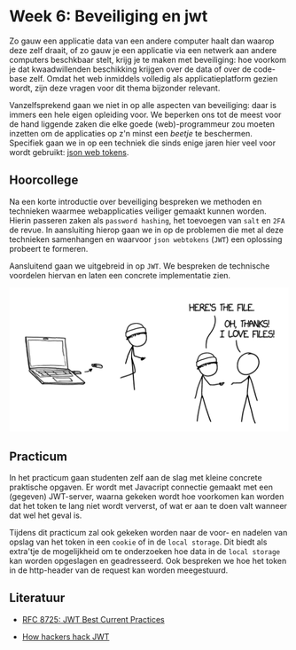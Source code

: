 # Week 6: Beveiliging en jwt

Zo gauw een applicatie data van een andere computer haalt dan waarop deze zelf draait, of zo gauw je een applicatie via een netwerk aan andere computers beschkbaar stelt, krijg je te maken met beveiliging: hoe voorkom je dat kwaadwillenden beschikking krijgen over de data of over de code-base zelf. Omdat het web inmiddels volledig als applicatieplatform gezien wordt, zijn deze vragen voor dit thema bijzonder relevant.

Vanzelfsprekend gaan we niet in op alle aspecten van beveiliging: daar is immers een hele eigen opleiding voor. We beperken ons tot de meest voor de hand liggende zaken die elke goede (web)-programmeur zou moeten inzetten om de applicaties op z'n minst een *beetje* te beschermen. Specifiek gaan we in op een techniek die sinds enige jaren hier veel voor wordt gebruikt: [json web tokens](https://jwt.io/).

## Hoorcollege

Na een korte introductie over beveiliging bespreken we methoden en technieken waarmee webapplicaties veiliger gemaakt kunnen worden. Hierin passeren zaken als `password hashing`, het toevoegen van `salt` en `2FA` de revue. In aansluiting hierop gaan we in op de problemen die met al deze technieken samenhangen en waarvoor `json webtokens` (`JWT`) een oplossing probeert te formeren.

Aansluitend gaan we uitgebreid in op `JWT`. We bespreken de technische voordelen hiervan en laten een concrete implementatie zien. 

![Een beveiligde manier van bestandsoverdracht – XKCD](../imgs/file-transfer-xkcd.png)

## Practicum

In het practicum gaan studenten zelf aan de slag met kleine concrete praktische opgaven. Er wordt met Javacript connectie gemaakt met een (gegeven) JWT-server, waarna gekeken wordt hoe voorkomen kan worden dat het token te lang niet wordt ververst, of wat er aan te doen valt wanneer dat wel het geval is.

Tijdens dit practicum zal ook gekeken worden naar de voor- en nadelen van opslag van het token in een `cookie` of in de `local storage`. Dit biedt als extra'tje de mogelijkheid om te onderzoeken hoe data in de `local storage` kan worden opgeslagen en geadresseerd. Ook bespreken we hoe het token in de http-header van de request kan worden meegestuurd. 

## Literatuur

- [RFC 8725: JWT Best Current Practices](https://www.hjp.at/doc/rfc/rfc8725.html)

- [How hackers hack JWT](https://infosecwriteups.com/hacking-json-web-tokens-jwts-a6eea2753d23)